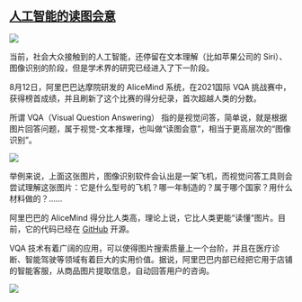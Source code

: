 ## [人工智能的读图会意](https://www.infoq.cn/article/djunxbdpn7xtbpra8dn9)

![](https://cdn.beekka.com/blogimg/asset/202108/bg2021081006.jpg)

当前，社会大众接触到的人工智能，还停留在文本理解（比如苹果公司的 Siri）、图像识别的阶段，但是学术界的研究已经进入了下一阶段。

8月12日，阿里巴巴达摩院研发的 AliceMind 系统，在2021国际 VQA 挑战赛中，获得榜首成绩，并且刷新了这个比赛的得分纪录，首次超越人类的分数。

所谓 VQA（Visual Question Answering） 指的是视觉问答，简单说，就是根据图片回答问题，属于视觉-文本推理，也叫做“读图会意”，相当于更高层次的“图像识别”。

![](https://cdn.beekka.com/blogimg/asset/202108/bg2021081007.jpg)

举例来说，上面这张图片，图像识别软件会认出是一架飞机，而视觉问答工具则会尝试理解这张图片：它是什么型号的飞机？哪一年制造的？属于哪个国家？用什么材料做的？……

阿里巴巴的 AliceMind 得分比人类高，理论上说，它比人类更能“读懂“图片。目前，它的代码已经在 [GitHub](https://github.com/alibaba/AliceMind) 开源。

VQA 技术有着广阔的应用，可以使得图片搜索质量上一个台阶，并且在医疗诊断、智能驾驶等领域有着巨大的实用价值。据说，阿里巴巴内部已经把它用于店铺的智能客服，从商品图片提取信息，自动回答用户的咨询。

![](https://cdn.beekka.com/blogimg/asset/202108/bg2021081008.jpg)
 


